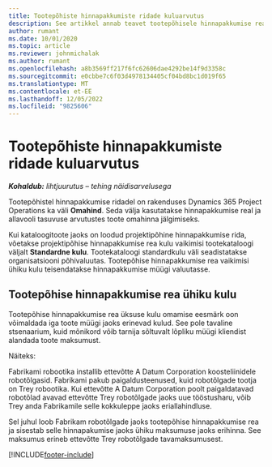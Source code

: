 ```yaml
---
title: Tootepõhiste hinnapakkumiste ridade kuluarvutus
description: See artikkel annab teavet tootepõhisele hinnapakkumise reale omahinna rakendamise kohta.
author: rumant
ms.date: 10/01/2020
ms.topic: article
ms.reviewer: johnmichalak
ms.author: rumant
ms.openlocfilehash: a8b3569ff217f6fc62606dae4292be14f9d3358c
ms.sourcegitcommit: e0cbbe7c6f03d4978134405cf04bd8bc1d019f65
ms.translationtype: MT
ms.contentlocale: et-EE
ms.lasthandoff: 12/05/2022
ms.locfileid: "9825606"
---
```

# <a name="costing-product-based-quote-lines"></a>Tootepõhiste hinnapakkumiste ridade kuluarvutus

_**Kohaldub:** lihtjuurutus – tehing näidisarvelusega_


Tootepõhistel hinnapakkumise ridadel on rakenduses Dynamics 365 Project Operations ka väli **Omahind**. Seda välja kasutatakse hinnapakkumise real ja allavooli tasuvuse arvutustes toote omahinna jälgimiseks.

Kui kataloogitoote jaoks on loodud projektipõhine hinnapakkumise rida, võetakse projektipõhise hinnapakkumise rea kulu vaikimisi tootekataloogi väljalt **Standardne kulu**. Tootekataloogi standardkulu väli seadistatakse organisatsiooni põhivaluutas. Tootepõhise hinnapakkumise rea vaikimisi ühiku kulu teisendatakse hinnapakkumise müügi valuutasse.

## <a name="unit-cost-on-a-product-based-quote-line"></a>Tootepõhise hinnapakkumise rea ühiku kulu

Tootepõhise hinnapakkumise rea üksuse kulu omamise eesmärk oon võimaldada iga toote müügi jaoks erinevad kulud. See pole tavaline stsenaarium, kuid mõnikord võib tarnija sõltuvalt lõpliku müügi kliendist alandada toote maksumust.

Näiteks:

Fabrikami robootika installib ettevõtte A Datum Corporation koosteliinidele robotõlgasid. Fabrikami pakub paigaldusteenused, kuid robotõlgade tootja on Trey robootika. Kui ettevõtte A Datum Corporation poolt paigaldatavad robotõlad avavad ettevõtte Trey robotõlgade jaoks uue tööstusharu, võib Trey anda Fabrikamile selle kokkuleppe jaoks eriallahindluse.

Sel juhul loob Fabrikam robotõlgade jaoks tootepõhise hinnapakkumise rea ja sisestab selle hinnapakumise jaoks ühiku maksumuse jaoks erihinna. See maksumus erineb ettevõtte Trey robotõlgade tavamaksumusest.


[!INCLUDE[footer-include](../../includes/footer-banner.md)]
